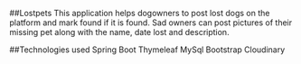 ##Lostpets
This application helps dogowners to post lost dogs on the platform and mark found if it is found. Sad owners can post pictures of their missing pet along with the name, date lost and description.


##Technologies used 
Spring Boot
Thymeleaf
MySql
Bootstrap
Cloudinary
